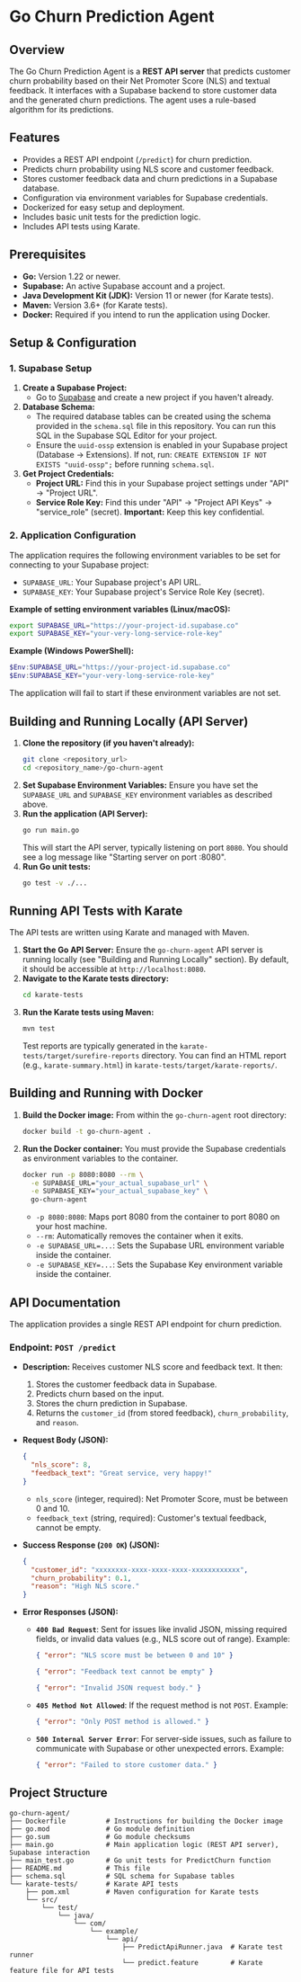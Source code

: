 # Go Churn Prediction Agent

## Overview

The Go Churn Prediction Agent is a **REST API server** that predicts customer churn probability based on their Net Promoter Score (NLS) and textual feedback. It interfaces with a Supabase backend to store customer data and the generated churn predictions. The agent uses a rule-based algorithm for its predictions.

## Features

-   Provides a REST API endpoint (`/predict`) for churn prediction.
-   Predicts churn probability using NLS score and customer feedback.
-   Stores customer feedback data and churn predictions in a Supabase database.
-   Configuration via environment variables for Supabase credentials.
-   Dockerized for easy setup and deployment.
-   Includes basic unit tests for the prediction logic.
-   Includes API tests using Karate.

## Prerequisites

-   **Go:** Version 1.22 or newer.
-   **Supabase:** An active Supabase account and a project.
-   **Java Development Kit (JDK):** Version 11 or newer (for Karate tests).
-   **Maven:** Version 3.6+ (for Karate tests).
-   **Docker:** Required if you intend to run the application using Docker.

## Setup & Configuration

### 1. Supabase Setup

1.  **Create a Supabase Project:**
    *   Go to [Supabase](https://supabase.com/) and create a new project if you haven't already.
2.  **Database Schema:**
    *   The required database tables can be created using the schema provided in the `schema.sql` file in this repository. You can run this SQL in the Supabase SQL Editor for your project.
    *   Ensure the `uuid-ossp` extension is enabled in your Supabase project (Database -> Extensions). If not, run: `CREATE EXTENSION IF NOT EXISTS "uuid-ossp";` before running `schema.sql`.
3.  **Get Project Credentials:**
    *   **Project URL:** Find this in your Supabase project settings under "API" -> "Project URL".
    *   **Service Role Key:** Find this under "API" -> "Project API Keys" -> "service_role" (secret). **Important:** Keep this key confidential.

### 2. Application Configuration

The application requires the following environment variables to be set for connecting to your Supabase project:

-   `SUPABASE_URL`: Your Supabase project's API URL.
-   `SUPABASE_KEY`: Your Supabase project's Service Role Key (secret).

**Example of setting environment variables (Linux/macOS):**
```bash
export SUPABASE_URL="https://your-project-id.supabase.co"
export SUPABASE_KEY="your-very-long-service-role-key"
```
**Example (Windows PowerShell):**
```powershell
$Env:SUPABASE_URL="https://your-project-id.supabase.co"
$Env:SUPABASE_KEY="your-very-long-service-role-key"
```
The application will fail to start if these environment variables are not set.

## Building and Running Locally (API Server)

1.  **Clone the repository (if you haven't already):**
    ```bash
    git clone <repository_url>
    cd <repository_name>/go-churn-agent
    ```
2.  **Set Supabase Environment Variables:**
    Ensure you have set the `SUPABASE_URL` and `SUPABASE_KEY` environment variables as described above.
3.  **Run the application (API Server):**
    ```bash
    go run main.go
    ```
    This will start the API server, typically listening on port `8080`. You should see a log message like "Starting server on port :8080".
4.  **Run Go unit tests:**
    ```bash
    go test -v ./...
    ```

## Running API Tests with Karate

The API tests are written using Karate and managed with Maven.

1.  **Start the Go API Server:**
    Ensure the `go-churn-agent` API server is running locally (see "Building and Running Locally" section). By default, it should be accessible at `http://localhost:8080`.
2.  **Navigate to the Karate tests directory:**
    ```bash
    cd karate-tests
    ```
3.  **Run the Karate tests using Maven:**
    ```bash
    mvn test
    ```
    Test reports are typically generated in the `karate-tests/target/surefire-reports` directory. You can find an HTML report (e.g., `karate-summary.html`) in `karate-tests/target/karate-reports/`.

## Building and Running with Docker

1.  **Build the Docker image:**
    From within the `go-churn-agent` root directory:
    ```bash
    docker build -t go-churn-agent .
    ```
2.  **Run the Docker container:**
    You must provide the Supabase credentials as environment variables to the container.
    ```bash
    docker run -p 8080:8080 --rm \
      -e SUPABASE_URL="your_actual_supabase_url" \
      -e SUPABASE_KEY="your_actual_supabase_key" \
      go-churn-agent
    ```
    *   `-p 8080:8080`: Maps port 8080 from the container to port 8080 on your host machine.
    *   `--rm`: Automatically removes the container when it exits.
    *   `-e SUPABASE_URL=...`: Sets the Supabase URL environment variable inside the container.
    *   `-e SUPABASE_KEY=...`: Sets the Supabase Key environment variable inside the container.

## API Documentation

The application provides a single REST API endpoint for churn prediction.

### Endpoint: `POST /predict`

*   **Description:** Receives customer NLS score and feedback text. It then:
    1.  Stores the customer feedback data in Supabase.
    2.  Predicts churn based on the input.
    3.  Stores the churn prediction in Supabase.
    4.  Returns the `customer_id` (from stored feedback), `churn_probability`, and `reason`.
*   **Request Body (JSON):**
    ```json
    {
      "nls_score": 8,
      "feedback_text": "Great service, very happy!"
    }
    ```
    *   `nls_score` (integer, required): Net Promoter Score, must be between 0 and 10.
    *   `feedback_text` (string, required): Customer's textual feedback, cannot be empty.

*   **Success Response (`200 OK`) (JSON):**
    ```json
    {
      "customer_id": "xxxxxxxx-xxxx-xxxx-xxxx-xxxxxxxxxxxx",
      "churn_probability": 0.1,
      "reason": "High NLS score."
    }
    ```

*   **Error Responses (JSON):**
    *   **`400 Bad Request`**: Sent for issues like invalid JSON, missing required fields, or invalid data values (e.g., NLS score out of range).
        Example:
        ```json
        { "error": "NLS score must be between 0 and 10" }
        ```
        ```json
        { "error": "Feedback text cannot be empty" }
        ```
        ```json
        { "error": "Invalid JSON request body." }
        ```
    *   **`405 Method Not Allowed`**: If the request method is not `POST`.
        Example:
        ```json
        { "error": "Only POST method is allowed." }
        ```
    *   **`500 Internal Server Error`**: For server-side issues, such as failure to communicate with Supabase or other unexpected errors.
        Example:
        ```json
        { "error": "Failed to store customer data." }
        ```

## Project Structure

```
go-churn-agent/
├── Dockerfile          # Instructions for building the Docker image
├── go.mod              # Go module definition
├── go.sum              # Go module checksums
├── main.go             # Main application logic (REST API server), Supabase interaction
├── main_test.go        # Go unit tests for PredictChurn function
├── README.md           # This file
├── schema.sql          # SQL schema for Supabase tables
└── karate-tests/       # Karate API tests
    ├── pom.xml         # Maven configuration for Karate tests
    └── src/
        └── test/
            └── java/
                └── com/
                    └── example/
                        └── api/
                            ├── PredictApiRunner.java  # Karate test runner
                            └── predict.feature        # Karate feature file for API tests
```

